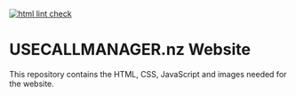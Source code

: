 [![html lint check](https://github.com/usecallmanagernz/usecallmanagernz.github.io/actions/workflows/tidy.yml/badge.svg?branch=master)](https://github.com/usecallmanagernz/usecallmanagernz.github.io/actions/workflows/tidy.yml)

# USECALLMANAGER.nz Website

This repository contains the HTML, CSS, JavaScript and images needed for the
website.
